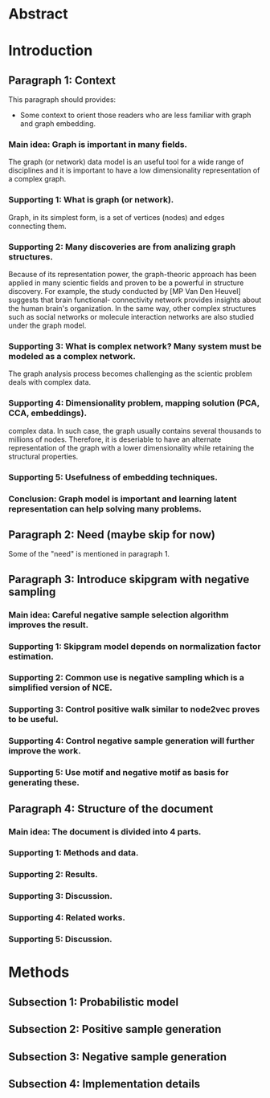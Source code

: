 # Abstract

# Introduction

## Paragraph 1: Context

This paragraph should provides:
- Some context to orient those readers who are less familiar 
with graph and graph embedding.

### Main idea: Graph is important in many fields.

The graph (or network) data model is an useful tool for a wide 
range of disciplines and it is important to have a low dimensionality 
representation of a complex graph.

### Supporting 1: What is graph (or network).

Graph, in its simplest form, is a set of vertices (nodes) and edges
connecting them. 

### Supporting 2: Many discoveries are from analizing graph structures.

Because of its representation power, the graph-theoric approach has been applied
in many scientic fields and proven to be a powerful in structure discovery. For
example, the study conducted by [MP Van Den Heuvel] suggests that brain functional-
connectivity network provides insights about the human brain's organization. In the
same way, other complex structures such as social networks or molecule interaction 
networks are also studied under the graph model.

### Supporting 3: What is complex network? Many system must be modeled as a complex network.

The graph analysis process becomes challenging as the scientic problem deals with
complex data.

### Supporting 4: Dimensionality problem, mapping solution (PCA, CCA, embeddings).

complex data. In such case, the graph usually contains several thousands to millions
of nodes. Therefore, it is deseriable to have an alternate representation of the
graph with a lower dimensionality while retaining the structural properties.

### Supporting 5: Usefulness of embedding techniques.



### Conclusion: Graph model is important and learning latent representation can help solving many problems.

## Paragraph 2: Need (maybe skip for now)

Some of the "need" is mentioned in paragraph 1.

## Paragraph 3: Introduce skipgram with negative sampling

### Main idea: Careful negative sample selection algorithm improves the result.

### Supporting 1: Skipgram model depends on normalization factor estimation.

### Supporting 2: Common use is negative sampling which is a simplified version of NCE.

### Supporting 3: Control positive walk similar to node2vec proves to be useful.

### Supporting 4: Control negative sample generation will further improve the work.

### Supporting 5: Use motif and negative motif as basis for generating these.

## Paragraph 4: Structure of the document

### Main idea: The document is divided into 4 parts.

### Supporting 1: Methods and data.

### Supporting 2: Results.

### Supporting 3: Discussion.

### Supporting 4: Related works.

### Supporting 5: Discussion.

# Methods

## Subsection 1: Probabilistic model

## Subsection 2: Positive sample generation

## Subsection 3: Negative sample generation

## Subsection 4: Implementation details
